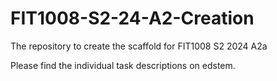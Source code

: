 # FIT1008-S2-24-A2-Creation
The repository to create the scaffold for FIT1008 S2 2024 A2a

Please find the individual task descriptions on edstem.